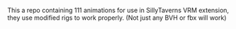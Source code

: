 This a repo containing 111 animations for use in SillyTaverns VRM extension, they use modified rigs to work properly. (Not just any BVH or fbx will work)
